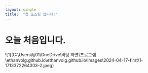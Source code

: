 ```yaml
---
layout: single
title:  "첫 포스팅 입니다!"
---
```


# 오늘 처음입니다. 

![1](C:\Users\ljj01\OneDrive\바탕 화면\프로그램\ethanvolg.github.io\ethanvolg.github.io\images\2024-04-17-first\1-1713372264303-2.jpeg)
